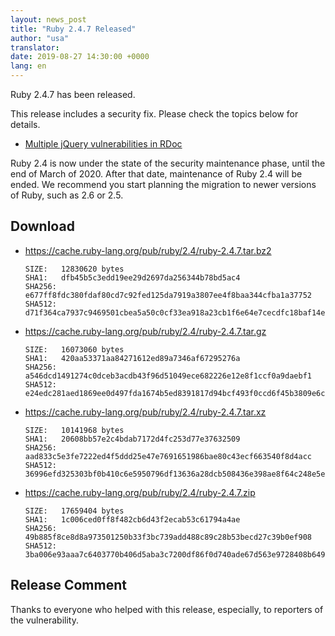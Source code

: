 ```yaml
---
layout: news_post
title: "Ruby 2.4.7 Released"
author: "usa"
translator:
date: 2019-08-27 14:30:00 +0000
lang: en
---
```


Ruby 2.4.7 has been released.

This release includes a security fix.
Please check the topics below for details.

* [Multiple jQuery vulnerabilities in RDoc](/en/news/2019/08/27/multiple-jquery-vulnerabilities-in-rdoc/)

Ruby 2.4 is now under the state of the security maintenance phase, until
the end of March of 2020.  After that date, maintenance of Ruby 2.4
will be ended. We recommend you start planning the migration to newer
versions of Ruby, such as 2.6 or 2.5.

## Download

* <https://cache.ruby-lang.org/pub/ruby/2.4/ruby-2.4.7.tar.bz2>

      SIZE:   12830620 bytes
      SHA1:   dfb45b5c3edd19ee29d2697da256344b78bd5ac4
      SHA256: e677ff8fdc380fdaf80cd7c92fed125da7919a3807ee4f8baa344cfba1a37752
      SHA512: d71f364ca7937c9469501cbea5a50c0cf33ea918a23cb1f6e64e7cecdfc18baf14e68b94b3d02f40e2e5983379d753c2bbb2e5532af5e216302b1c339e8d3f86

* <https://cache.ruby-lang.org/pub/ruby/2.4/ruby-2.4.7.tar.gz>

      SIZE:   16073060 bytes
      SHA1:   420aa53371aa84271612ed89a7346af67295276a
      SHA256: a546dcd1491274c0dceb3acdb43f96d51049ece682226e12e8f1ccf0a9daebf1
      SHA512: e24edc281aed1869ee0d497fda1674b5ed8391817d94bcf493f0ccd6f45b3809e6c38d7fdcf6ce0eb9289d84f99b886ba198a5d77de362cb26bda2ab6db94d90

* <https://cache.ruby-lang.org/pub/ruby/2.4/ruby-2.4.7.tar.xz>

      SIZE:   10141968 bytes
      SHA1:   20608bb57e2c4bdab7172d4fc253d77e37632509
      SHA256: aad833c5e3fe7222ed4f5ddd25e47e7691651986bae80c43ecf663540f8d4acc
      SHA512: 36996efd325303bf0b410c6e5950796df13636a28dcb508436e398ae8f64c248e5ee56ab2b076a6506eabe10848e38dbab66cc8202c5c42d00ee294b5a6df38b

* <https://cache.ruby-lang.org/pub/ruby/2.4/ruby-2.4.7.zip>

      SIZE:   17659404 bytes
      SHA1:   1c006ced0ff8f482cb6d43f2ecab53c61794a4ae
      SHA256: 49b885f8ce8d8a973501250b33f3bc739add488c89c28b53becd27c39b0ef908
      SHA512: 3ba006e93aaa7c6403770b406d5aba3c7200df86f0d740ade67d563e9728408b6492e6f2df8eaa722f4302c4977d82ca39e727a12c81e8592c8cc4a8cb07dd40

## Release Comment

Thanks to everyone who helped with this release, especially, to reporters of the vulnerability.
